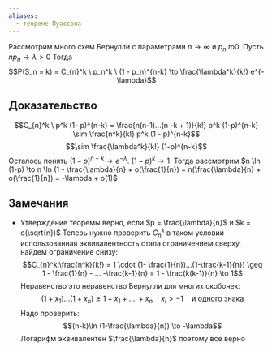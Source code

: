 ```yaml
---
aliases:
  - теореме Пуассона
---
```

Рассмотрим много схем Бернулли с параметрами $n \to \infty$ и $p_n \ to 0$. Пусть $np_n \to \lambda > 0$ 
Тогда $$P(S_n = k) = C_{n}^k \ p_n^k \ (1 - p_n)^{n-k} \to \frac{\lambda^k}{k!} e^{-\lambda}$$ 
## Доказательство
$$C_{n}^k \ p^k (1- p)^{n-k} = \frac{n(n-1)...(n -k + 1)}{k!} p^k (1-p)^{n-k} \sim \frac{n^k}{k!} p^k (1 - p)^{n-k}$$
$$\sim \frac{\lambda^k}{k!} (1-p)^{n-k}$$
Осталось понять $(1-p)^{n-k} \to e^{-\lambda}$. $(1-p)^{k} \to 1$. Тогда рассмотрим $n \ln (1-p) \to n \ln (1 - \frac{\lambda}{n} + o(\frac{1}{n}) = n(\frac{\lambda}{n} + o(\frac{1}{n}) = -\lambda + o(1)$ 
## Замечания
+ Утверждение теоремы верно, если $p = \frac{\lambda}{n}$ и $k = o(\sqrt{n})$ 
  Теперь нужно проверить $C^k_n$ в таком условии использованная эквивалентность стала ограничением сверху, найдем ограничение снизу:
  $$C_{n}^k:\frac{n^k}{k!} = 1 \cdot (1- \frac{1}{n})...(1-\frac{k-1}{n}) \geq 1 - \frac{1}{n} - ... -\frac{k-1}{n} = 1 - \frac{k(k-1)}{n} \to 1$$
Неравенство это неравенство Бернулли для многих скобочек:
$$(1+x_1)...(1+x_n) \geq 1 + x_1 + .... + x_n \quad x_i > -1 \quad \text{и одного знака}$$
Надо проверить:
$$(n-k)\ln (1-\frac{\lambda}{n}) \to -\lambda$$
Логарифм эквивалентен $\frac{\lambda}{n}$ поэтому все верно